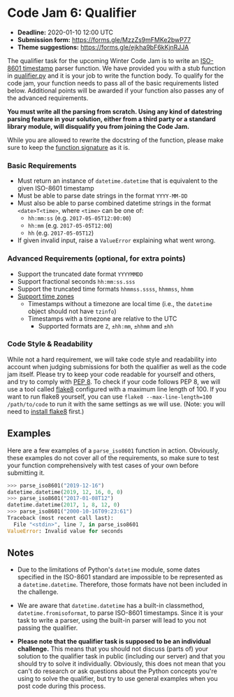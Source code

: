 # Code Jam 6: Qualifier

- **Deadline:** 2020-01-10 12:00 UTC
- **Submission form:** https://forms.gle/MzzZs9mFMKe2bwP77
- **Theme suggestions:** https://forms.gle/ejkha9bF6kKjnRJJA

The qualifier task for the upcoming Winter Code Jam is to write an [ISO-8601 timestamp](https://www.iso.org/iso-8601-date-and-time-format.html) parser function. We have provided you with a stub function in [qualifier.py](./qualifier.py) and it is your job to write the function body. To qualify for the code jam, your function needs to pass all of the basic requirements listed below. Additional points will be awarded if your function also passes any of the advanced requirements.

**You must write all the parsing from scratch. Using any kind of datestring parsing feature in your solution, either from a third party or a standard library module, will disqualify you from joining the Code Jam.**

While you are allowed to rewrite the docstring of the function, please make sure to keep the [function signature](https://www.pythonlikeyoumeanit.com/Module2_EssentialsOfPython/Functions.html#The-def-Statement) as it is.

### Basic Requirements
  - Must return an instance of `datetime.datetime` that is equivalent to the given ISO-8601 timestamp
  - Must be able to parse date strings in the format `YYYY-MM-DD`
  - Must also be able to parse combined datetime strings in the format `<date>T<time>`, where `<time>` can be one of:
     - `hh:mm:ss`  (e.g. `2017-05-05T12:00:00`)
     - `hh:mm`     (e.g. `2017-05-05T12:00`)
     - `hh`        (e.g. `2017-05-05T12`)
  - If given invalid input, raise a `ValueError` explaining what went wrong.

### Advanced Requirements (optional, for extra points)
  - Support the truncated date format `YYYYMMDD`
  - Support fractional seconds `hh:mm:ss.sss`
  - Support the truncated time formats `hhmmss.ssss`, `hhmmss`, `hhmm`
  - [Support time zones](https://en.wikipedia.org/wiki/ISO_8601#Time_zone_designators)
    - Timestamps without a timezone are local time (i.e., the `datetime` object should not have `tzinfo`)
    - Timestamps with a timezone are relative to the UTC
      - Supported formats are `Z`, `±hh:mm`, `±hhmm` and `±hh`

### Code Style & Readability
While not a hard requirement, we will take code style and readability into account when judging submissions for both the qualifier as well as the code jam itself. Please try to keep your code readable for yourself and others, and try to comply with [PEP 8](https://www.python.org/dev/peps/pep-0008/). To check if your code follows PEP 8, we will use a tool called [flake8](http://flake8.pycqa.org/en/latest/) configured with a maximum line length of 100. If you want to run flake8 yourself, you can use `flake8 --max-line-length=100 /path/to/code` to run it with the same settings as we will use. (Note: you will need to [install flake8](http://flake8.pycqa.org/en/latest/index.html#installation) first.)

## Examples
Here are a few examples of a `parse_iso8601` function in action. Obviously, these examples do not cover all of the requirements, so make sure to test your function comprehensively with test cases of your own before submitting it.

```py
>>> parse_iso8601("2019-12-16")
datetime.datetime(2019, 12, 16, 0, 0)
>>> parse_iso8601("2017-01-08T12")
datetime.datetime(2017, 1, 8, 12, 0)
>>> parse_iso8601("2000-10-16T09:23:61")
Traceback (most recent call last):
  File "<stdin>", line 7, in parse_iso8601
ValueError: Invalid value for seconds
```

## Notes
- Due to the limitations of Python's `datetime` module, some dates specified in the ISO-8601 standard are impossible to be represented as a `datetime.datetime`. Therefore, those formats have not been included in the challenge.

- We are aware that `datetime.datetime` has a built-in classmethod, `datetime.fromisoformat`, to parse ISO-8601 timestamps. Since it is your task to write a parser, using the built-in parser will lead to you not passing the qualifier.

- **Please note that the qualifier task is supposed to be an individual challenge.** This means that you should not discuss (parts of) your solution to the qualifier task in public (including our server) and that you should try to solve it individually. Obviously, this does not mean that you can't do research or ask questions about the Python concepts you're using to solve the qualifier, but try to use general examples when you post code during this process.
